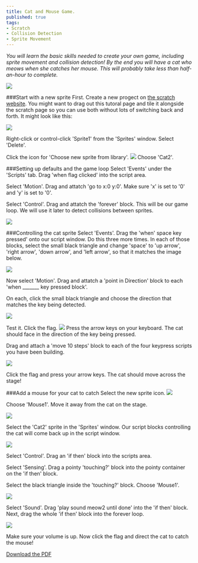 ```yaml
---
title: Cat and Mouse Game.
published: true
tags:
- Scratch
- Collision Detection
- Sprite Movement
---
```

*You will learn the basic skills needed to create your own game, including sprite movement and collision detection! By the end you will have a cat who meows when she catches her mouse. This will probably take less than half-an-hour to complete.*

<img class="pure-img" src="/img/cat_moves11.png">

###Start with a new sprite
First. Create a new progect on [the scratch website](http://scratch.mit.edu/projects/editor/). You might want to drag out this tutoral page and tile it alongside the scratch page so you can use both without lots of switching back and forth. It might look like this:

<img class="pure-img" src="/img/cat_moves12.png">

Right-click or control-click 'Sprite1' from the 'Sprites' window. Select 'Delete'.

Click the icon for 'Choose new sprite from library'. <img class="pure-img" src="/img/cat_moves2.png"> Choose 'Cat2'.

###Setting up defaults and the game loop
Select 'Events' under the 'Scripts' tab. Drag 'when flag clicked' into the script area.

Select 'Motion'. Drag and attatch 'go to x:0 y:0'. Make sure 'x' is set to '0' and 'y' is set to '0'.

Select 'Control'. Drag and attatch the 'forever' block. This will be our game loop. We will use it later to detect collisions between sprites.

<img class="pure-img" src="/img/cat_moves1.png">

###Controlling the cat sprite
Select 'Events'. Drag the 'when' space key pressed' onto our script window. Do this three more times. In each of those blocks, select the small black triangle and change 'space' to 'up arrow', 'right arrow', 'down arrow', and 'left arrow', so that it matches the image below.

<img class="pure-img" src="/img/cat_moves3.png">

Now select 'Motion'. Drag and attatch a 'point in Direction' block to each 'when _______ key pressed block'.

On each, click the small black triangle and choose the direction that matches the key being detected.

<img class="pure-img" src="/img/cat_moves4.png">

Test it. Click the flag. <img src="/img/cat_moves5.png"> Press the arrow keys on your keyboard. The cat should face in the direction of the key being pressed.

Drag and attach a 'move 10 steps' block to each of the four keypress scripts you have been building.

<img class="pure-img" src="/img/cat_moves6.png">

Click the flag and press your arrow keys. The cat should move across the stage!

###Add a mouse for your cat to catch
Select the new sprite icon. <img src="/img/cat_moves2.png">

Choose 'Mouse1'. Move it away from the cat on the stage.

<img class="pure-img" src="/img/cat_moves7.png">

Select the 'Cat2' sprite in the 'Sprites' window. Our script blocks controlling the cat will come back up in the script window.

<img class="pure-img" src="/img/cat_moves8.png">

Select 'Control'. Drag an 'if then' block into the scripts area.

Select 'Sensing'. Drag a pointy 'touching?' block into the pointy container on the 'if then' block. 

Select the black triangle inside the 'touching?' block. Choose 'Mouse1'.

<img class="pure-img" src="/img/cat_moves9.png">

Select 'Sound'. Drag 'play sound meow2 until done' into the 'if then' block. Next, drag the whole 'if then' block into the forever loop.

<img class="pure-img" src="/img/cat_moves10.png">

Make sure your volume is up. Now click the flag and direct the cat to catch the mouse!

<a href="/img/tutorial.pdf">Download the PDF</a>